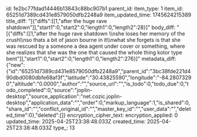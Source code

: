id: fe2bc77fdad14446b13843c88bc907b1
parent_id: 
item_type: 1
item_id: 65251d7389cd431e8579050dfb2248a9
item_updated_time: 1745624215389
title_diff: "[{\"diffs\":[[1,\"after the huge rave shatdown\"]],\"start1\":0,\"start2\":0,\"length1\":0,\"length2\":28}]"
body_diff: "[{\"diffs\":[[1,\"after the huge rave shatdown \\\nshe loses her memory of the crush\\\nso thats a bit of jason bourne in it\\\nwhat she forgets is that she was rescued by a someone a dea agent under cover or something, where she realizes that she was the one that caused the whole thing kotor type bent\"]],\"start1\":0,\"start2\":0,\"length1\":0,\"length2\":276}]"
metadata_diff: {"new":{"id":"65251d7389cd431e8579050dfb2248a9","parent_id":"3bc38fde221d490dbd0080dbfe68af3f","latitude":"30.43825590","longitude":"-84.28073290","altitude":"0.0000","author":"","source_url":"","is_todo":0,"todo_due":0,"todo_completed":0,"source":"joplin-desktop","source_application":"net.cozic.joplin-desktop","application_data":"","order":0,"markup_language":1,"is_shared":0,"share_id":"","conflict_original_id":"","master_key_id":"","user_data":"","deleted_time":0},"deleted":[]}
encryption_cipher_text: 
encryption_applied: 0
updated_time: 2025-04-25T23:38:48.033Z
created_time: 2025-04-25T23:38:48.033Z
type_: 13